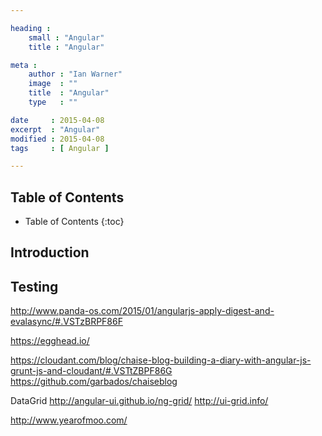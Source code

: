 ```yaml
---

heading :
    small : "Angular"
    title : "Angular"

meta :
    author : "Ian Warner"
    image  : ""
    title  : "Angular"
    type   : ""

date     : 2015-04-08
excerpt  : "Angular"
modified : 2015-04-08
tags     : [ Angular ]

---
```


## Table of Contents
* Table of Contents
{:toc}

## Introduction

## Testing

http://www.panda-os.com/2015/01/angularjs-apply-digest-and-evalasync/#.VSTzBRPF86F

https://egghead.io/

https://cloudant.com/blog/chaise-blog-building-a-diary-with-angular-js-grunt-js-and-cloudant/#.VSTtZBPF86G
https://github.com/garbados/chaiseblog

DataGrid
http://angular-ui.github.io/ng-grid/
http://ui-grid.info/

http://www.yearofmoo.com/